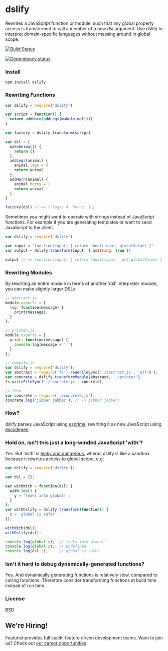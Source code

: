 # dslify

Rewrites a JavaScript function or module, such that any global property access
is transformed to call a member of a new _dsl_ argument. Use dslify to interpret
domain-specific languages without messing around in global scope.

[![Build Status](https://secure.travis-ci.org/featurist/dslify.png?branch=master)](http://travis-ci.org/featurist/dslify)

[![Dependency status](https://david-dm.org/featurist/dslify.png)](https://david-dm.org/featurist/dslify)

### Install

    npm install dslify

### Rewriting Functions

```js
var dslify = require('dslify')

var script = function() {
  return addHorn(addLegs(makeAnimal()))
}

var factory = dslify.transform(script)

var dsl = {
  makeAnimal() {
    return {}
  },
  addLegs(animal) {
    animal.legs = 4
    return animal
  },
  addHorn(animal) {
    animal.horns = 1
    return animal
  }
}

factory(dsl) // => { legs: 4, horns: 1 }
```

Sometimes you might want to operate with strings instead of JavaScript functions. For
example if you are generating templates or want to send JavaScript to the client.

```js
var dslify = require('dslify')

var input = "function(input) { return shout(input, globalValue) }"
var output = dslify.transform(input, { asString: true })

output // => function(input) { return shout(input, _dsl.globalValue) }
```

### Rewriting Modules

By rewriting an entire module in terms of another 'dsl' interpreter module, you
can make slightly larger DSLs:

```js
// abstract.js
module.exports = {
  log: function(message) {
    print(message);
  }
};

// printer.js
module.exports = {
  print: function(message) {
    console.log(message + '!')
  }
};

// compile.js
var dslify = require('dslify');
var abstract = require('fs').readFileSync('./abstract.js', 'utf-8');
var concrete = dslify.transformModule(abstract, './printer');
fs.writeFileSync('./concrete.js', concrete);

// then...
var concrete = require('./concrete.js');
concrete.log('jibber jabber'); // -> jibber jabber!
```

### How?
dslify parses JavaScript using [esprima](https://github.com/ariya/esprima), rewriting it as new JavaScript using  [escodegen](https://github.com/Constellation/escodegen).

### Hold on, isn't this just a long-winded JavaScript 'with'?
Yes. But 'with' is [leaky and dangerous](http://www.yuiblog.com/blog/2006/04/11/with-statement-considered-harmful/), wheras dslify is like a sandbox because it rewrites access to global scope, e.g:

```js
var dslify = require('dslify');

var dsl = {};

var withWith = function(dsl) {
  with (dsl) {
    y = 'leaks into global!';
  }
};
var withDslify = dslify.transform(function() {
  z = 'global is safe!';
});

withWith(dsl);
withDslify(dsl);

console.log(global.y);  // leaks into global!
console.log(global.z);  // undefined
console.log(dsl.z);     // global is safe!
```

### Isn't it hard to debug dynamically-generated functions?
Yes. And dynamically generating functions is relatively slow, compared to calling
functions. Therefore consider transforming functions at build time instead of run time.

### License
BSD

## We're Hiring!
Featurist provides full stack, feature driven development teams. Want to join us? Check out [our career opportunities](https://www.featurist.co.uk/careers/).
